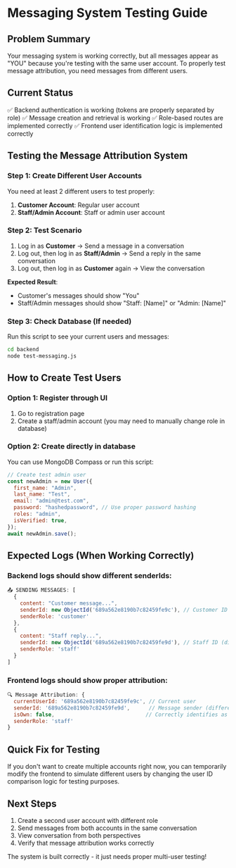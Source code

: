 # Messaging System Testing Guide

## Problem Summary

Your messaging system is working correctly, but all messages appear as "YOU" because you're testing with the same user account. To properly test message attribution, you need messages from different users.

## Current Status

✅ Backend authentication is working (tokens are properly separated by role)
✅ Message creation and retrieval is working
✅ Role-based routes are implemented correctly
✅ Frontend user identification logic is implemented correctly

## Testing the Message Attribution System

### Step 1: Create Different User Accounts

You need at least 2 different users to test properly:

1. **Customer Account**: Regular user account
2. **Staff/Admin Account**: Staff or admin user account

### Step 2: Test Scenario

1. Log in as **Customer** → Send a message in a conversation
2. Log out, then log in as **Staff/Admin** → Send a reply in the same conversation
3. Log out, then log in as **Customer** again → View the conversation

**Expected Result**:

- Customer's messages should show "You"
- Staff/Admin messages should show "Staff: [Name]" or "Admin: [Name]"

### Step 3: Check Database (If needed)

Run this script to see your current users and messages:

```bash
cd backend
node test-messaging.js
```

## How to Create Test Users

### Option 1: Register through UI

1. Go to registration page
2. Create a staff/admin account (you may need to manually change role in database)

### Option 2: Create directly in database

You can use MongoDB Compass or run this script:

```javascript
// Create test admin user
const newAdmin = new User({
  first_name: "Admin",
  last_name: "Test",
  email: "admin@test.com",
  password: "hashedpassword", // Use proper password hashing
  roles: "admin",
  isVerified: true,
});
await newAdmin.save();
```

## Expected Logs (When Working Correctly)

### Backend logs should show different senderIds:

```javascript
📤 SENDING MESSAGES: [
  {
    content: "Customer message...",
    senderId: new ObjectId('689a562e8190b7c82459fe9c'), // Customer ID
    senderRole: 'customer'
  },
  {
    content: "Staff reply...",
    senderId: new ObjectId('689a562e8190b7c82459fe9d'), // Staff ID (different)
    senderRole: 'staff'
  }
]
```

### Frontend logs should show proper attribution:

```javascript
🔍 Message Attribution: {
  currentUserId: '689a562e8190b7c82459fe9c', // Current user
  senderId: '689a562e8190b7c82459fe9d',      // Message sender (different = not isOwn)
  isOwn: false,                             // Correctly identifies as not own message
  senderRole: 'staff'
}
```

## Quick Fix for Testing

If you don't want to create multiple accounts right now, you can temporarily modify the frontend to simulate different users by changing the user ID comparison logic for testing purposes.

## Next Steps

1. Create a second user account with different role
2. Send messages from both accounts in the same conversation
3. View conversation from both perspectives
4. Verify that message attribution works correctly

The system is built correctly - it just needs proper multi-user testing!
